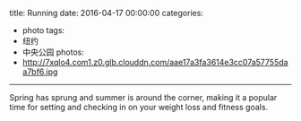 title: Running
date: 2016-04-17 00:00:00
categories:
- photo
tags:
- 纽约
- 中央公园
photos:
- http://7xqlo4.com1.z0.glb.clouddn.com/aae17a3fa3614e3cc07a57755daa7bf6.jpg
---

Spring has sprung and summer is around the corner, making it a popular time for setting and checking in on your weight loss and fitness goals. 